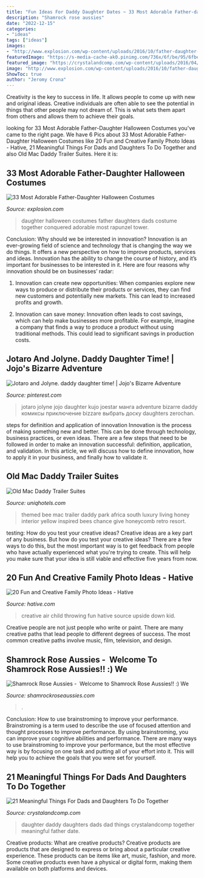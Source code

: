 ```yaml
---
title: "Fun Ideas For Daddy Daughter Dates ~ 33 Most Adorable Father-daughter Halloween Costumes"
description: "Shamrock rose aussies"
date: "2022-12-15"
categories:
- "ideas"
tags: ["ideas"]
images:
- "http://www.explosion.com/wp-content/uploads/2016/10/father-daughter-halloween-costumes-ideas-49-580606fc1e95e__605.jpg"
featuredImage: "https://s-media-cache-ak0.pinimg.com/736x/6f/be/95/6fbe95bb916af5624e25118dede3c9eb.jpg"
featured_image: "https://crystalandcomp.com/wp-content/uploads/2016/04/daddy-daughter-time1.jpg"
image: "http://www.explosion.com/wp-content/uploads/2016/10/father-daughter-halloween-costumes-ideas-49-580606fc1e95e__605.jpg"
ShowToc: true
author: "Jeromy Crona"
---
```



Creativity is the key to success in life. It allows people to come up with new and original ideas. Creative individuals are often able to see the potential in things that other people may not dream of. This is what sets them apart from others and allows them to achieve their goals.

	

		
looking for 33 Most Adorable Father-Daughter Halloween Costumes you've came to the right page. We have 6 Pics about 33 Most Adorable Father-Daughter Halloween Costumes like 20 Fun and Creative Family Photo Ideas - Hative, 21 Meaningful Things For Dads and Daughters To Do Together and also Old Mac Daddy Trailer Suites. Here it is:
		
    
## 33 Most Adorable Father-Daughter Halloween Costumes

<img loading=lazy src="http://www.explosion.com/wp-content/uploads/2016/10/father-daughter-halloween-costumes-ideas-49-580606fc1e95e__605.jpg" onerror="this.onerror=null;this.src='https://tse2.mm.bing.net/th?id=OIP.idgulCZwYrskO3Tylsgb8QHaK4&amp;pid=15.1';" alt="33 Most Adorable Father-Daughter Halloween Costumes">

_Source: explosion.com_

>daughter halloween costumes father daughters dads costume together conquered adorable most rapunzel tower. 

	

Conclusion: Why should we be interested in innovation?
Innovation is an ever-growing field of science and technology that is changing the way we do things. It offers a new perspective on how to improve products, services and ideas. Innovation has the ability to change the course of history, and it’s important for businesses to be interested in it. Here are four reasons why innovation should be on businesses’ radar:
1) Innovation can create new opportunities: When companies explore new ways to produce or distribute their products or services, they can find new customers and potentially new markets. This can lead to increased profits and growth.

2) Innovation can save money: Innovation often leads to cost savings, which can help make businesses more profitable. For example, imagine a company that finds a way to produce a product without using traditional methods. This could lead to significant savings in production costs.

    
## Jotaro And Jolyne. Daddy Daughter Time! | Jojo&#039;s Bizarre Adventure

<img loading=lazy src="https://s-media-cache-ak0.pinimg.com/736x/6f/be/95/6fbe95bb916af5624e25118dede3c9eb.jpg" onerror="this.onerror=null;this.src='https://tse3.mm.bing.net/th?id=OIP.24YGxgJ70HfHS5gBRCc_JgHaLP&amp;pid=15.1';" alt="Jotaro and Jolyne. daddy daughter time! | Jojo&#039;s Bizarre Adventure">

_Source: pinterest.com_

>jotaro jolyne jojo daughter kujo joestar манга adventure bizarre daddy комиксы приключение bizzare выбрать доску daughters zerochan. 

	

steps for definition and application of innovation
Innovation is the process of making something new and better. This can be done through technology, business practices, or even ideas. There are a few steps that need to be followed in order to make an innovation successful: definition, application, and validation. In this article, we will discuss how to define innovation, how to apply it in your business, and finally how to validate it.

    
## Old Mac Daddy Trailer Suites

<img loading=lazy src="http://www.uniqhotels.com/media/hotels/f1/7.%20give%20bees%20a%20chance.jpg" onerror="this.onerror=null;this.src='https://tse2.mm.bing.net/th?id=OIP.tL31lBwJ0Dq-MYwsCDqwRwHaE8&amp;pid=15.1';" alt="Old Mac Daddy Trailer Suites">

_Source: uniqhotels.com_

>themed bee mac trailer daddy park africa south luxury living honey interior yellow inspired bees chance give honeycomb retro resort. 

	

testing: How do you test your creative ideas?
Creative ideas are a key part of any business. But how do you test your creative ideas? There are a few ways to do this, but the most important way is to get feedback from people who have actually experienced what you're trying to create. This will help you make sure that your idea is still viable and effective five years from now.

    
## 20 Fun And Creative Family Photo Ideas - Hative

<img loading=lazy src="https://hative.com/wp-content/uploads/2014/11/family-photo-ideas/9-fun-creative-family-photo-ideas.jpg" onerror="this.onerror=null;this.src='https://tse2.mm.bing.net/th?id=OIP.gh41BjgM6HvW1Hn8TSz0rwHaLK&amp;pid=15.1';" alt="20 Fun and Creative Family Photo Ideas - Hative">

_Source: hative.com_

>creative air child throwing fun hative source upside down kid. 

	

Creative people are not just people who write or paint. There are many creative paths that lead people to different degrees of success. The most common creative paths involve music, film, television, and design.

    
## Shamrock Rose Aussies - ﻿﻿﻿ Welcome To Shamrock Rose Aussies!! :) We

<img loading=lazy src="http://shamrockroseaussies.com/yahoo_site_admin/assets/images/DSC_0782.124232546_std.JPG" onerror="this.onerror=null;this.src='https://tse4.mm.bing.net/th?id=OIP.A849W9qZ-uNXkjQ6RNtH0QHaE-&amp;pid=15.1';" alt="Shamrock Rose Aussies - ﻿﻿﻿ Welcome to Shamrock Rose Aussies!! :) We">

_Source: shamrockroseaussies.com_

>. 

	

Conclusion: How to use brainstroming to improve your performance.
Brainstroming is a term used to describe the use of focused attention and thought processes to improve performance. By using brainstroming, you can improve your cognitive abilities and performance. There are many ways to use brainstroming to improve your performance, but the most effective way is by focusing on one task and putting all of your effort into it. This will help you to achieve the goals that you were set for yourself.

    
## 21 Meaningful Things For Dads And Daughters To Do Together

<img loading=lazy src="https://crystalandcomp.com/wp-content/uploads/2016/04/daddy-daughter-time1.jpg" onerror="this.onerror=null;this.src='https://tse1.mm.bing.net/th?id=OIP.xyRMqMAHnQ5qRUx86Ib19gHaKl&amp;pid=15.1';" alt="21 Meaningful Things For Dads and Daughters To Do Together">

_Source: crystalandcomp.com_

>daughter daddy daughters dads dad things crystalandcomp together meaningful father date. 

	

Creative products: What are creative products?
Creative products are products that are designed to express or bring about a particular creative experience. These products can be items like art, music, fashion, and more. Some creative products even have a physical or digital form, making them available on both platforms and devices.

